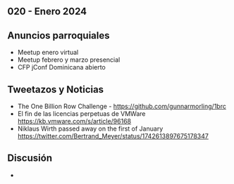 020 - Enero 2024
--

## Anuncios parroquiales
* Meetup enero virtual
* Meetup febrero y marzo presencial
* CFP jConf Dominicana abierto

## Tweetazos y Noticias
* The One Billion Row Challenge - https://github.com/gunnarmorling/1brc
* El fin de las licencias perpetuas de VMWare https://kb.vmware.com/s/article/96168
* Niklaus Wirth passed away on the first of January https://twitter.com/Bertrand_Meyer/status/1742613897675178347

## Discusión
* 
 
